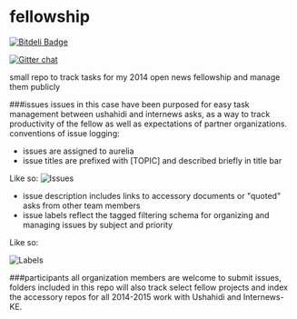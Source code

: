 fellowship
==========

[![Bitdeli Badge](https://d2weczhvl823v0.cloudfront.net/auremoser/fellowship/trend.png)](https://bitdeli.com/free "Bitdeli Badge")

[![Gitter chat](https://badges.gitter.im/auremoser/fellowship.png)](https://gitter.im/auremoser/fellowship)

small repo to track tasks for my 2014 open news fellowship and manage them publicly

###issues
issues in this case have been purposed for easy task management between ushahidi and internews asks, as a way to track productivity of the fellow as well as expectations of partner organizations.
conventions of issue logging:
* issues are assigned to aurelia
* issue titles are prefixed with [TOPIC] and described briefly in title bar

Like so:
![Issues](https://raw.github.com/auremoser/images/master/issues.png)

* issue description includes links to accessory documents or "quoted" asks from other team members
* issue labels reflect the tagged filtering schema for organizing and managing issues by subject and priority

Like so:

![Labels](https://raw.github.com/auremoser/images/master/labels.png)


###participants
all organization members are welcome to submit issues, folders included in this repo will also track select fellow projects and index the accessory repos for all 2014-2015 work with Ushahidi and Internews-KE.






